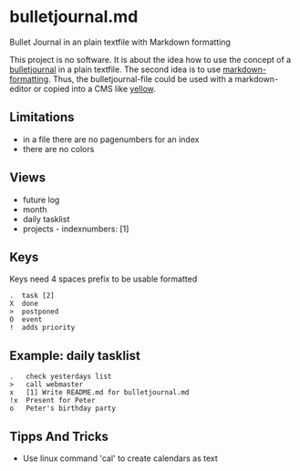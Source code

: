 # bulletjournal.md
Bullet Journal in an plain textfile with Markdown formatting

This project is no software. It is about the idea how to use the concept of a [bulletjournal](http://bulletjournal.com/) in a plain textfile. The second idea is to use [markdown-formatting](https://daringfireball.net/projects/markdown/). Thus, the bulletjournal-file could be used with a markdown-editor or copied into a CMS like [yellow](https://github.com/datenstrom/yellow). 

## Limitations
* in a file there are no pagenumbers for an index
* there are no colors

## Views
* future log
* month
* daily tasklist
* projects - indexnumbers: [1]

## Keys
Keys need 4 spaces prefix to be usable formatted

    .  task [2]
    X  done
    >  postponed
    O  event
    !  adds priority

## Example: daily tasklist
    .   check yesterdays list
    >   call webmaster
    x   [1] Write README.md for bulletjournal.md
    !x  Present for Peter
    o   Peter's birthday party

## Tipps And Tricks
* Use linux command 'cal' to create calendars as text

